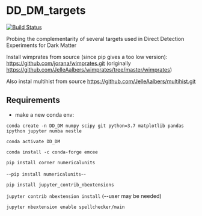 # DD_DM_targets
[![Build Status](https://travis-ci.com/jorana/DD_DM_targets.svg?token=2MSppqzrkto9C3uuoWiK&branch=master)](https://travis-ci.com/jorana/DD_DM_targets)

Probing the complementarity of several targets used in Direct Detection Experiments for Dark Matter

Install wimprates from source (since pip gives a too low version):
<https://github.com/jorana/wimprates.git> (originally <https://github.com/JelleAalbers/wimprates/tree/master/wimprates>)

Also instal multihist from source
https://github.com/JelleAalbers/multihist.git

## Requirements ##
 - make a new conda env:

``conda create -n DD_DM numpy scipy git python=3.7 matplotlib pandas ipython jupyter numba nestle``

``conda activate DD_DM``

``conda install -c conda-forge emcee`` 

``pip install corner numericalunits``

--``pip install numericalunits``--

``pip install jupyter_contrib_nbextensions``

``jupyter contrib nbextension install`` (--user may be needed)

``jupyter nbextension enable spellchecker/main``


